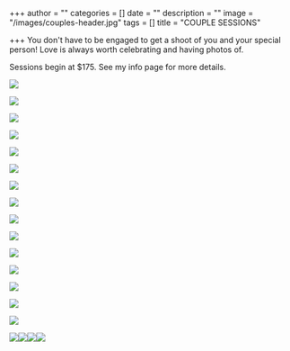 +++
author = ""
categories = []
date = ""
description = ""
image = "/images/couples-header.jpg"
tags = []
title = "COUPLE SESSIONS"

+++
You don't have to be engaged to get a shoot of you and your special person!  Love is always worth celebrating and having photos of.  

Sessions begin at $175.  See my info page for more details.

![](/images/img_1179-copy.jpg)

![](/images/img_1210.jpg)

![](/images/img_1181.jpg)

![](/images/img_0914.jpg)

![](/images/img_0992.jpg)

![](/images/img_1000.jpg)

![](/images/img_1014.jpg)

![](/images/img_2496.jpg)

![](/images/img_2501.jpg)

![](/images/img_2500.jpg)

![](/images/img_2495.jpg)

![](/images/img_2627.jpg)

![](/images/img_7623.jpg)

![](/images/img_7625.jpg)

![](/images/img_7532.jpg)

![](/images/img_7595.jpg)![](/images/img_7531.jpg)![](/images/img_7641.jpg)![](/images/img_7622-2.jpg)